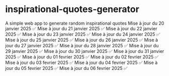 # inspirational-quotes-generator
A simple web app to generate random inspirational quotes
Mise à jour du 20 janvier 2025 ✅
Mise à jour du 21 janvier 2025 ✅
Mise à jour du 22 janvier 2025 ✅
Mise à jour du 23 janvier 2025 ✅
Mise à jour du 24 janvier 2025 ✅
Mise à jour du 25 janvier 2025 ✅
Mise à jour du 26 janvier 2025 ✅
Mise à jour du 27 janvier 2025 ✅
Mise à jour du 28 janvier 2025 ✅
Mise à jour du 29 janvier 2025 ✅
Mise à jour du 30 janvier 2025 ✅
Mise à jour du 31 janvier 2025 ✅
Mise à jour du 01 fevrier 2025 ✅
Mise à jour du 02 fevrier 2025 ✅
Mise à jour du 03 fevrier 2025 ✅
Mise à jour du 04 fevrier 2025 ✅
Mise à jour du 05 fevrier 2025 ✅
Mise à jour du 06 fevrier 2025 ✅




